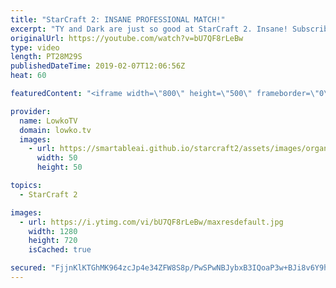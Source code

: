 ```yaml
---
title: "StarCraft 2: INSANE PROFESSIONAL MATCH!"
excerpt: "TY and Dark are just so good at StarCraft 2. Insane! Subscribe for more videos: http://lowko.tv/youtube Mass Battlecruiser: https://www.youtube.com/watch?v=XzISfSZCLfY  In this video I give commentary to a professional match of Zerg vs Terran in StarCraft 2. Both players in this game are some of the"
originalUrl: https://youtube.com/watch?v=bU7QF8rLeBw
type: video
length: PT28M29S
publishedDateTime: 2019-02-07T12:06:56Z
heat: 60

featuredContent: "<iframe width=\"800\" height=\"500\" frameborder=\"0\" src=\"https://www.youtube.com/embed/bU7QF8rLeBw\" allow=\"accelerometer; autoplay; encrypted-media; gyroscope; picture-in-picture\" allowfullscreen></iframe>"

provider:
  name: LowkoTV
  domain: lowko.tv
  images:
    - url: https://smartableai.github.io/starcraft2/assets/images/organizations/lowko.tv-50x50.jpg
      width: 50
      height: 50

topics:
  - StarCraft 2

images:
  - url: https://i.ytimg.com/vi/bU7QF8rLeBw/maxresdefault.jpg
    width: 1280
    height: 720
    isCached: true

secured: "FjjnKlKTGhMK964zcJp4e34ZFW8S8p/PwSPwNBJybxB3IQoaP3w+BJi8v6Y9heWnmvFbG3AqUG50VrLlNxsKU2wKx6FAnQOUAFfiKCExB95De9GNLbm39OU8VKh5fN8iZZfA57wJVugsZvYUgANHcYL1cxNfXvBKbrmq38tjotbsKklsDXrWCiehb80FP5HH8eLdTPDjbGHc4J65zFjZTRres7SPu6lI8QzZw2O7wJcp9rkY+/J7P8cqNN5/p6jg6DJH+Kt40I5RrUSPbfeqB/ajNWYrlyOehmIMSl7MhaSFB6+gMR6ubJt8S7PHGM0ag3oeGKTDbOKKDvnJoizlFvY5SyW1UNRDkPY8x6mYd+pCxKlGuDtLcPRxYKDrOojTtEnRAC5pkHKvU3slx4ak7LRQgk6QTn7AeN0bJ7ybCiAmYPv3SLZi1KQvaYDBry5W;m3Lz8R7BrI/tYCZIfi22lg=="
---
```


